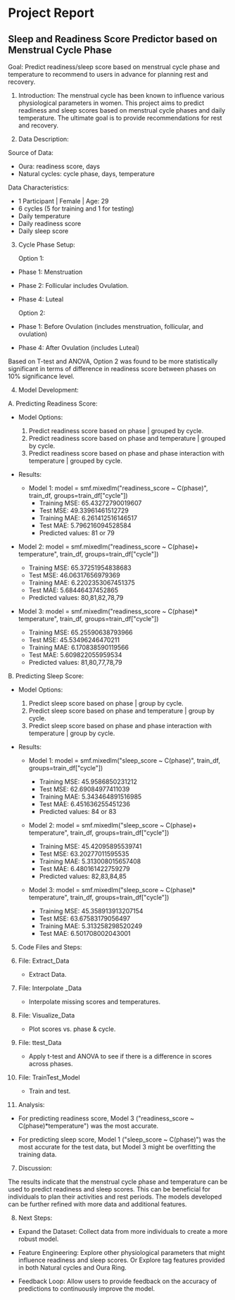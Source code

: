  # Project Report
 ## Sleep and Readiness Score Predictor based on Menstrual Cycle Phase


Goal: Predict readiness/sleep score based on menstrual cycle phase and temperature to recommend to users in advance for planning rest and recovery.


1. Introduction: 
The menstrual cycle has been known to influence various physiological parameters in women. This project aims to predict readiness and sleep scores based on menstrual cycle phases and daily temperature. The ultimate goal is to provide recommendations for rest and recovery.


2. Data Description: 

Source of Data: 
  - Oura: readiness score, days
  - Natural cycles: cycle phase, days, temperature

Data Characteristics: 
  - 1 Participant | Female | Age: 29
  - 6 cycles (5 for training and 1 for testing)
  - Daily temperature
  - Daily readiness score
  - Daily sleep score


3. Cycle Phase Setup:

   Option 1:  
  - Phase 1: Menstruation 
  - Phase 2: Follicular includes Ovulation.
  - Phase 4: Luteal

    Option 2: 
  - Phase 1: Before Ovulation (includes menstruation, follicular, and ovulation)
  - Phase 4: After Ovulation (includes Luteal)

Based on T-test and ANOVA, Option 2 was found to be more statistically significant in terms of difference in readiness score between phases on 10% significance level.



4. Model Development:

A. Predicting Readiness Score:

- Model Options:
  1. Predict readiness score based on phase | grouped by cycle.
  2. Predict readiness score based on phase and temperature | grouped by cycle.
  3. Predict readiness score based on phase and phase interaction with temperature | grouped by cycle.

- Results:

  -  Model 1:
    model = smf.mixedlm("readiness_score ~ C(phase)", train_df, groups=train_df["cycle"])
     - Training MSE: 65.43272790019607
     - Test MSE: 49.33961461512729
     - Training MAE: 6.261412516146517
     - Test MAE: 5.796216094528584
     - Predicted values: 81 or 79

-	 Model 2:
    model = smf.mixedlm("readiness_score ~ C(phase)+ temperature", train_df, groups=train_df["cycle"])
     - Training MSE: 65.37251954838683
     - Test MSE: 46.06317656979369
     - Training MAE: 6.2202353067451375
     - Test MAE: 5.68446437452865
     - Predicted values: 80,81,82,78,79

-	Model 3: 
    model = smf.mixedlm("readiness_score ~ C(phase)* temperature", train_df, groups=train_df["cycle"])
     - Training MSE: 65.25590638793966
     - Test MSE: 45.53496246470211
     - Training MAE: 6.170838590119566
     - Test MAE: 5.609822055959534
     - Predicted values: 81,80,77,78,79








B. Predicting Sleep Score:

- Model Options:
  1. Predict sleep score based on phase | group by cycle.
  2. Predict sleep score based on phase and temperature | group by cycle.
  3. Predict sleep score based on phase and phase interaction with temperature | group by cycle.

- Results:

  - Model 1:
     model = smf.mixedlm("sleep_score ~ C(phase)", train_df, groups=train_df["cycle"])
     - Training MSE: 45.9586850231212
     - Test MSE: 62.69084977411039
     - Training MAE: 5.343464891516985
     - Test MAE: 6.451636255451236
     - Predicted values: 84 or 83

  - Model 2:
 model = smf.mixedlm("sleep_score ~ C(phase)+ temperature", train_df, groups=train_df["cycle"])
     - Training MSE: 45.42095895539741
     - Test MSE: 63.20277011595535
     - Training MAE: 5.313008015657408
     - Test MAE: 6.480161422759279
     - Predicted values: 82,83,84,85

  - Model 3:
    model = smf.mixedlm("sleep_score ~ C(phase)* temperature", train_df,  groups=train_df["cycle"])
     - Training MSE: 45.358913913207154
     - Test MSE: 63.67583179056497
     - Training MAE: 5.313258298520249
     - Test MAE: 6.501708002043001











5. Code Files and Steps: 

1. File: Extract_Data 
   - Extract Data.
2. File: Interpolate _Data 
   - Interpolate missing scores and temperatures.
3. File:  Visualize_Data
   - Plot scores vs. phase & cycle. 
4. File: ttest_Data 
   - Apply t-test and ANOVA to see if there is a difference in scores across phases.
5. File: TrainTest_Model
   - Train and test.


6. Analysis:

- For predicting readiness score, Model 3 ("readiness_score ~ C(phase)*temperature") was the most accurate.

- For predicting sleep score, Model 1 ("sleep_score ~ C(phase)") was the most accurate for the test data, but Model 3 might be overfitting the training data.


7. Discussion:

The results indicate that the menstrual cycle phase and temperature can be used to predict readiness and sleep scores. This can be beneficial for individuals to plan their activities and rest periods. The models developed can be further refined with more data and additional features.


8. Next Steps:

- Expand the Dataset: Collect data from more individuals to create a more robust model.

-   Feature Engineering: Explore other physiological parameters that might influence readiness and sleep scores. Or Explore tag features provided in both Natural cycles and Oura Ring.
  
-   Feedback Loop: Allow users to provide feedback on the accuracy of predictions to continuously improve the model.


